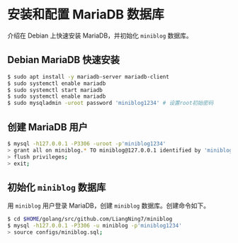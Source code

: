 # 安装和配置 MariaDB 数据库

介绍在 Debian 上快速安装 MariaDB，并初始化 `miniblog` 数据库。

## Debian MariaDB 快速安装

```bash
$ sudo apt install -y mariadb-server mariadb-client
$ sudo systemctl enable mariadb
$ sudo systemctl start mariadb
$ sudo systemctl enable mariadb
$ sudo mysqladmin -uroot password 'miniblog1234' # 设置root初始密码
```

## 创建 MariaDB 用户

```bash
$ mysql -h127.0.0.1 -P3306 -uroot -p'miniblog1234'
> grant all on miniblog.* TO miniblog@127.0.0.1 identified by 'miniblog1234';
> flush privileges;
> exit;
```

## 初始化 `miniblog` 数据库

用 `miniblog` 用户登录 MariaDB，创建 `miniblog` 数据库。创建命令如下。

```bash
$ cd $HOME/golang/src/github.com/LiangNing7/miniblog
$ mysql -h127.0.0.1 -P3306 -u miniblog -p'miniblog1234'
> source configs/miniblog.sql;
```
